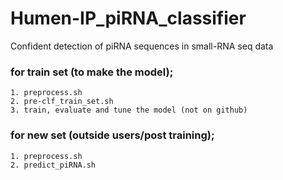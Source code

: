 # Humen-IP_piRNA_classifier
Confident detection of piRNA sequences in small-RNA seq data


### for train set (to make the model);	
	1. preprocess.sh
	2. pre-clf_train_set.sh
	3. train, evaluate and tune the model (not on github)	
### for new set (outside users/post training);	
	1. preprocess.sh
	2. predict_piRNA.sh

